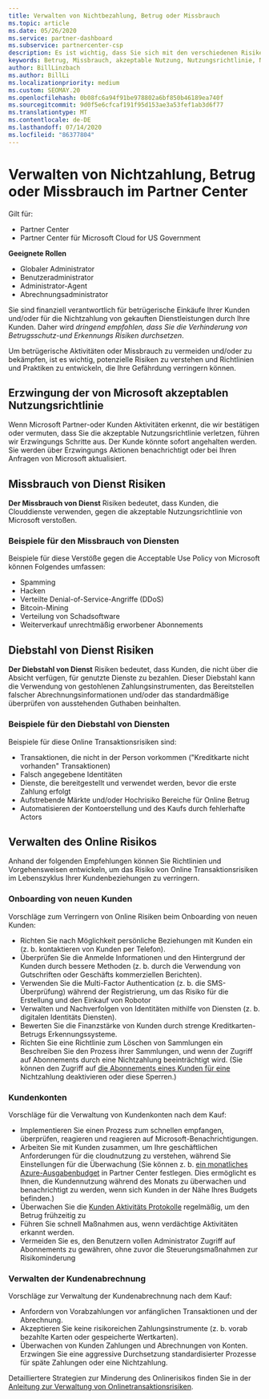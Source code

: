 ```yaml
---
title: Verwalten von Nichtbezahlung, Betrug oder Missbrauch
ms.topic: article
ms.date: 05/26/2020
ms.service: partner-dashboard
ms.subservice: partnercenter-csp
description: Es ist wichtig, dass Sie sich mit den verschiedenen Risiken von Online Transaktionen und den bewährten Methoden zum Verwalten und mindern dieser Risiken vertraut machen.
keywords: Betrug, Missbrauch, akzeptable Nutzung, Nutzungsrichtlinie, Nichtzahlung, Kunde bezahlt die Rechnung nicht, Onlinerisiko, Diebstahl von Diensten, Dienstmissbrauch, Abonnements aussetzen
author: BillLinzbach
ms.author: BillLi
ms.localizationpriority: medium
ms.custom: SEOMAY.20
ms.openlocfilehash: 0b08fc6a94f91be978802a6bf850b46189ea740f
ms.sourcegitcommit: 9d0f5e6cfcaf191f95d153ae3a53fef1ab3d6f77
ms.translationtype: MT
ms.contentlocale: de-DE
ms.lasthandoff: 07/14/2020
ms.locfileid: "86377804"
---
```

# <a name="managing-non-payment-fraud-or-misuse-in-partner-center"></a>Verwalten von Nichtzahlung, Betrug oder Missbrauch im Partner Center

Gilt für:

- Partner Center
- Partner Center für Microsoft Cloud for US Government

**Geeignete Rollen**
- Globaler Administrator
- Benutzeradministrator
- Administrator-Agent
- Abrechnungsadministrator

Sie sind finanziell verantwortlich für betrügerische Einkäufe Ihrer Kunden und/oder für die Nichtzahlung von gekauften Dienstleistungen durch Ihre Kunden. Daher wird *dringend empfohlen, dass Sie die Verhinderung von Betrugsschutz-und Erkennungs Risiken durchsetzen*.

Um betrügerische Aktivitäten oder Missbrauch zu vermeiden und/oder zu bekämpfen, ist es wichtig, potenzielle Risiken zu verstehen und Richtlinien und Praktiken zu entwickeln, die Ihre Gefährdung verringern können.

## <a name="enforcement-of-microsoft-acceptable-use-policy"></a>Erzwingung der von Microsoft akzeptablen Nutzungsrichtlinie

Wenn Microsoft Partner-oder Kunden Aktivitäten erkennt, die wir bestätigen oder vermuten, dass Sie die akzeptable Nutzungsrichtlinie verletzen, führen wir Erzwingungs Schritte aus. Der Kunde könnte sofort angehalten werden. Sie werden über Erzwingungs Aktionen benachrichtigt oder bei Ihren Anfragen von Microsoft aktualisiert.

## <a name="abuse-of-service-risks"></a>Missbrauch von Dienst Risiken

**Der Missbrauch von Dienst** Risiken bedeutet, dass Kunden, die Clouddienste verwenden, gegen die akzeptable Nutzungsrichtlinie von Microsoft verstoßen.

### <a name="examples-of-abuse-of-service"></a>Beispiele für den Missbrauch von Diensten

Beispiele für diese Verstöße gegen die Acceptable Use Policy von Microsoft können Folgendes umfassen:

- Spamming
- Hacken
- Verteilte Denial-of-Service-Angriffe (DDoS)
- Bitcoin-Mining
- Verteilung von Schadsoftware
- Weiterverkauf unrechtmäßig erworbener Abonnements

## <a name="theft-of-service-risks"></a>Diebstahl von Dienst Risiken

**Der Diebstahl von Dienst** Risiken bedeutet, dass Kunden, die nicht über die Absicht verfügen, für genutzte Dienste zu bezahlen. Dieser Diebstahl kann die Verwendung von gestohlenen Zahlungsinstrumenten, das Bereitstellen falscher Abrechnungsinformationen und/oder das standardmäßige überprüfen von ausstehenden Guthaben beinhalten.

### <a name="examples-of-service-theft"></a>Beispiele für den Diebstahl von Diensten

Beispiele für diese Online Transaktionsrisiken sind:

- Transaktionen, die nicht in der Person vorkommen ("Kreditkarte nicht vorhanden" Transaktionen)
- Falsch angegebene Identitäten
- Dienste, die bereitgestellt und verwendet werden, bevor die erste Zahlung erfolgt
- Aufstrebende Märkte und/oder Hochrisiko Bereiche für Online Betrug
- Automatisieren der Kontoerstellung und des Kaufs durch fehlerhafte Actors

## <a name="managing-online-risk"></a>Verwalten des Online Risikos

Anhand der folgenden Empfehlungen können Sie Richtlinien und Vorgehensweisen entwickeln, um das Risiko von Online Transaktionsrisiken im Lebenszyklus Ihrer Kundenbeziehungen zu verringern.

### <a name="onboarding-new-customers"></a>Onboarding von neuen Kunden

Vorschläge zum Verringern von Online Risiken beim Onboarding von neuen Kunden:

- Richten Sie nach Möglichkeit persönliche Beziehungen mit Kunden ein (z. b. kontaktieren von Kunden per Telefon).
- Überprüfen Sie die Anmelde Informationen und den Hintergrund der Kunden durch bessere Methoden (z. b. durch die Verwendung von Gutschriften oder Geschäfts kommerziellen Berichten).
- Verwenden Sie die Multi-Factor Authentication (z. b. die SMS-Überprüfung) während der Registrierung, um das Risiko für die Erstellung und den Einkauf von Robotor
- Verwalten und Nachverfolgen von Identitäten mithilfe von Diensten (z. b. digitalen Identitäts Diensten).
- Bewerten Sie die Finanzstärke von Kunden durch strenge Kreditkarten-Betrugs Erkennungssysteme.
- Richten Sie eine Richtlinie zum Löschen von Sammlungen ein Beschreiben Sie den Prozess ihrer Sammlungen, und wenn der Zugriff auf Abonnements durch eine Nichtzahlung beeinträchtigt wird. (Sie können den Zugriff auf [die Abonnements eines Kunden für eine](suspend-a-subscription.md) Nichtzahlung deaktivieren oder diese Sperren.)

### <a name="managing-customer-accounts"></a>Kundenkonten

Vorschläge für die Verwaltung von Kundenkonten nach dem Kauf:

- Implementieren Sie einen Prozess zum schnellen empfangen, überprüfen, reagieren und reagieren auf Microsoft-Benachrichtigungen.
- Arbeiten Sie mit Kunden zusammen, um Ihre geschäftlichen Anforderungen für die cloudnutzung zu verstehen, während Sie Einstellungen für die Überwachung (Sie können z. b. [ein monatliches Azure-Ausgabenbudget](set-an-azure-spending-budget-for-your-customers.md) in Partner Center festlegen. Dies ermöglicht es Ihnen, die Kundennutzung während des Monats zu überwachen und benachrichtigt zu werden, wenn sich Kunden in der Nähe Ihres Budgets befinden.)
- Überwachen Sie die [Kunden Aktivitäts Protokolle](activity-logs.md) regelmäßig, um den Betrug frühzeitig zu
- Führen Sie schnell Maßnahmen aus, wenn verdächtige Aktivitäten erkannt werden.
- Vermeiden Sie es, den Benutzern vollen Administrator Zugriff auf Abonnements zu gewähren, ohne zuvor die Steuerungsmaßnahmen zur Risikominderung

### <a name="managing-customer-billing"></a>Verwalten der Kundenabrechnung

Vorschläge zur Verwaltung der Kundenabrechnung nach dem Kauf:

- Anfordern von Vorabzahlungen vor anfänglichen Transaktionen und der Abrechnung.
- Akzeptieren Sie keine risikoreichen Zahlungsinstrumente (z. b. vorab bezahlte Karten oder gespeicherte Wertkarten).
- Überwachen von Kunden Zahlungen und Abrechnungen von Konten. Erzwingen Sie eine aggressive Durchsetzung standardisierter Prozesse für späte Zahlungen oder eine Nichtzahlung.

Detailliertere Strategien zur Minderung des Onlinerisikos finden Sie in der [Anleitung zur Verwaltung von Onlinetransaktionsrisiken](https://assets.windowsphone.com/7d885238-e13b-4f10-a682-3d5adacd2859/CSP-PartnerRiskGuide-APSFinal_InvariantCulture_Default.zip).
